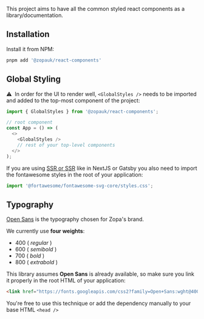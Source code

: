 This project aims to have all the common styled react components as a library/documentation.

## Installation

Install it from NPM:

```bash
pnpm add '@zopauk/react-components'
```

## Global Styling

⚠️ &nbsp;In order for the UI to render well, `<GlobalStyles />` needs to be imported and added to the top-most component of the project:

```ts static
import { GlobalStyles } from '@zopauk/react-components';

// root component
const App = () => (
  <>
    <GlobalStyles />
    // rest of your top-level components
  </>
);
```

If you are using [SSR or SSR](https://blog.logrocket.com/ssg-vs-ssr-in-next-js/) like in NextJS or Gatsby you also need to import the fontawesome styles in the root of your application:

```ts static
import '@fortawesome/fontawesome-svg-core/styles.css';
```

## Typography

[Open Sans](https://fonts.google.com/specimen/Open+Sans) is the typography chosen for Zopa's brand.

We currently use **four weights**:

- 400 ( _regular_ )
- 600 ( _semibold_ )
- 700 ( _bold_ )
- 800 ( _extrabold_ )

This library assumes **Open Sans** is already available, so make sure you link it properly in the root HTML of your application:

```html static
<link href="https://fonts.googleapis.com/css2?family=Open+Sans:wght@400;600;700;800&display=swap" rel="stylesheet" />
```

You're free to use this technique or add the dependency manually to your base HTML `<head />`
